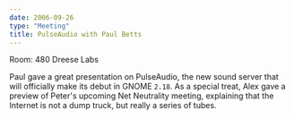```yaml
---
date: 2006-09-26
type: "Meeting"
title: PulseAudio with Paul Betts
---
```

Room: 480 Dreese Labs  

Paul gave a great presentation on PulseAudio, the new sound server that will
officially make its debut in GNOME `2.18`. As a special treat, Alex gave a preview
of Peter's upcoming Net Neutrality meeting, explaining that the Internet is not
a dump truck, but really a series of tubes.

<!--FIXME-->
<!-- [![](/sites/default/files/DSCF5003.thumbnail.JPG)](/sites/default/files/DSCF5003.JPG "Alex explains the inner working of the Internet backbone, or "tubes", to an enthralled audience.")

[![](/sites/default/files/DSCF5004.thumbnail.JPG)](/sites/default/files/DSCF5004.JPG "Here is a more detailed picture of the "tubes." Notice that Senator Steven's internets were sent on Friday, and were received "today". Obviously this is a problem.")

[![](/sites/default/files/DSCF5005.thumbnail.JPG)](/sites/default/files/DSCF5005.JPG "Here is a photograph of the right side of the board. The "tube" at the bottom is being cleared with race horses and lottery balls. Also, the Internet is not a duck.") -->
